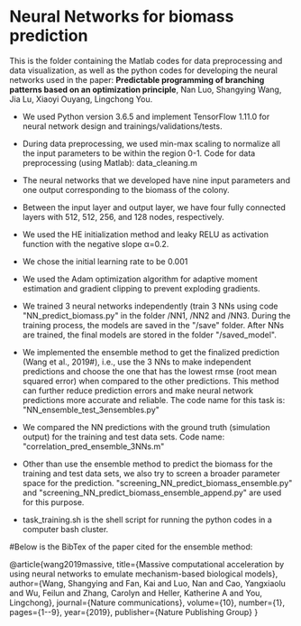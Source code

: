 # Neural Networks for biomass prediction

This is the folder containing the Matlab codes for data preprocessing and data visualization,  as well as the python codes for developing the neural networks used in the paper:
**Predictable programming of branching patterns based on an optimization principle**, 
Nan Luo, Shangying Wang, Jia Lu, Xiaoyi Ouyang, Lingchong You.

* We used Python version 3.6.5 and implement TensorFlow 1.11.0 for neural network design and trainings/validations/tests. 

* During data preprocessing, we used min-max scaling to normalize all the input parameters to be within the region 0-1. Code for data preprocessing (using Matlab): data_cleaning.m

* The neural networks that we developed have nine input parameters and one output corresponding to the biomass of the colony. 
 
* Between the input layer and output layer, we have four fully connected layers with 512, 512, 256, and 128 nodes, respectively.  

* We used the HE initialization method and leaky RELU as activation function with the negative slope α=0.2. 

* We chose the initial learning rate to be 0.001

* We used the Adam optimization algorithm for adaptive moment estimation and gradient clipping to prevent exploding gradients. 

* We trained 3 neural networks independently (train 3 NNs using code "NN_predict_biomass.py" in the folder /NN1, /NN2 and /NN3. During the training process, the models are saved in the "/save" folder. After NNs are trained, the final models are stored in the folder "/saved_model".

* We implemented the ensemble method to get the finalized prediction (Wang et al., 2019#), i.e., use the 3 NNs to make independent predictions and choose the one that has the lowest rmse (root mean squared error) when compared to the other predictions. This method can further reduce prediction errors and make neural network predictions more accurate and reliable. The code name for this task is: "NN_ensemble_test_3ensembles.py"

* We compared the NN predictions with the ground truth (simulation output) for the training and test data sets. Code name: "correlation_pred_ensemble_3NNs.m"

* Other than use the ensemble method to predict the biomass for the training and test data sets, we also try to screen a broader parameter space for the prediction. "screening_NN_predict_biomass_ensemble.py" and "screening_NN_predict_biomass_ensemble_append.py" are used for this purpose.

* task_training.sh is the shell script for running the python codes in a computer bash cluster. 



#Below is the BibTex of the paper cited for the ensemble method:

@article{wang2019massive,
  title={Massive computational acceleration by using neural networks to emulate mechanism-based biological models},
  author={Wang, Shangying and Fan, Kai and Luo, Nan and Cao, Yangxiaolu and Wu, Feilun and Zhang, Carolyn and Heller, Katherine A and You, Lingchong},
  journal={Nature communications},
  volume={10},
  number={1},
  pages={1--9},
  year={2019},
  publisher={Nature Publishing Group}
}
